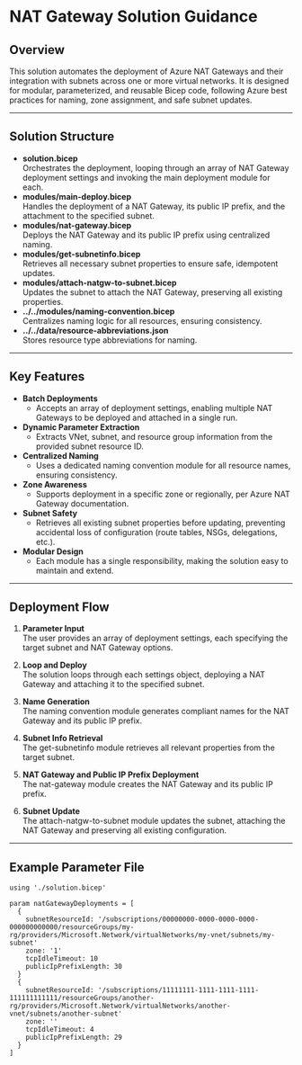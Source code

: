 # NAT Gateway Solution Guidance

## Overview

This solution automates the deployment of Azure NAT Gateways and their integration with subnets across one or more virtual networks. It is designed for modular, parameterized, and reusable Bicep code, following Azure best practices for naming, zone assignment, and safe subnet updates.

---

## Solution Structure

- **solution.bicep**  
  Orchestrates the deployment, looping through an array of NAT Gateway deployment settings and invoking the main deployment module for each.
- **modules/main-deploy.bicep**  
  Handles the deployment of a NAT Gateway, its public IP prefix, and the attachment to the specified subnet.
- **modules/nat-gateway.bicep**  
  Deploys the NAT Gateway and its public IP prefix using centralized naming.
- **modules/get-subnetinfo.bicep**  
  Retrieves all necessary subnet properties to ensure safe, idempotent updates.
- **modules/attach-natgw-to-subnet.bicep**  
  Updates the subnet to attach the NAT Gateway, preserving all existing properties.
- **../../modules/naming-convention.bicep**  
  Centralizes naming logic for all resources, ensuring consistency.
- **../../data/resource-abbreviations.json**  
  Stores resource type abbreviations for naming.

---

## Key Features

- **Batch Deployments**  
  - Accepts an array of deployment settings, enabling multiple NAT Gateways to be deployed and attached in a single run.
- **Dynamic Parameter Extraction**  
  - Extracts VNet, subnet, and resource group information from the provided subnet resource ID.
- **Centralized Naming**  
  - Uses a dedicated naming convention module for all resource names, ensuring consistency.
- **Zone Awareness**  
  - Supports deployment in a specific zone or regionally, per Azure NAT Gateway documentation.
- **Subnet Safety**  
  - Retrieves all existing subnet properties before updating, preventing accidental loss of configuration (route tables, NSGs, delegations, etc.).
- **Modular Design**  
  - Each module has a single responsibility, making the solution easy to maintain and extend.

---

## Deployment Flow

1. **Parameter Input**  
   The user provides an array of deployment settings, each specifying the target subnet and NAT Gateway options.

2. **Loop and Deploy**  
   The solution loops through each settings object, deploying a NAT Gateway and attaching it to the specified subnet.

3. **Name Generation**  
   The naming convention module generates compliant names for the NAT Gateway and its public IP prefix.

4. **Subnet Info Retrieval**  
   The get-subnetinfo module retrieves all relevant properties from the target subnet.

5. **NAT Gateway and Public IP Prefix Deployment**  
   The nat-gateway module creates the NAT Gateway and its public IP prefix.

6. **Subnet Update**  
   The attach-natgw-to-subnet module updates the subnet, attaching the NAT Gateway and preserving all existing configuration.

---

## Example Parameter File

```bicep-params
using './solution.bicep'

param natGatewayDeployments = [
  {
    subnetResourceId: '/subscriptions/00000000-0000-0000-0000-000000000000/resourceGroups/my-rg/providers/Microsoft.Network/virtualNetworks/my-vnet/subnets/my-subnet'
    zone: '1'
    tcpIdleTimeout: 10
    publicIpPrefixLength: 30
  }
  {
    subnetResourceId: '/subscriptions/11111111-1111-1111-1111-111111111111/resourceGroups/another-rg/providers/Microsoft.Network/virtualNetworks/another-vnet/subnets/another-subnet'
    zone: ''
    tcpIdleTimeout: 4
    publicIpPrefixLength: 29
  }
]